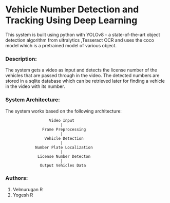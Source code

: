 # Vehicle Number Detection and Tracking Using Deep Learning
This system is built using python with YOLOv8 - a state-of-the-art object detection algorithm from ultralytics ,Tesseract OCR and uses the coco model which is a pretrained model of various object.

### Description:
The system gets a video as input and detects the license number of the vehicles that are passed through in the video. The detected numbers are stored in a sqlite database which can be retrieved later for finding a vehicle in the video with its number.
### System Architecture:
The system works based on the following architecture:
    
                       Video Input
                            |
                    Frame Preprocessing
                            |
                     Vehicle Detection
                            |
                 Number Plate Localization
                            |
                  License Number Detecton
                            |
                   Output Vehicles Data


### Authors:
1. Velmurugan R
2. Yogesh R

